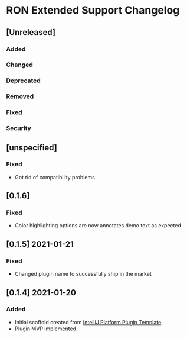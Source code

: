 <!-- Keep a Changelog guide -> https://keepachangelog.com -->

# RON Extended Support Changelog

## [Unreleased]
### Added

### Changed

### Deprecated

### Removed

### Fixed

### Security
## [unspecified]
### Fixed
- Got rid of compatibility problems

## [0.1.6]
### Fixed
- Color highlighting options are now annotates demo text as expected

## [0.1.5] 2021-01-21
### Fixed
- Changed plugin name to successfully ship in the market

## [0.1.4] 2021-01-20
### Added
- Initial scaffold created from [IntelliJ Platform Plugin Template](https://github.com/JetBrains/intellij-platform-plugin-template)
- Plugin MVP implemented